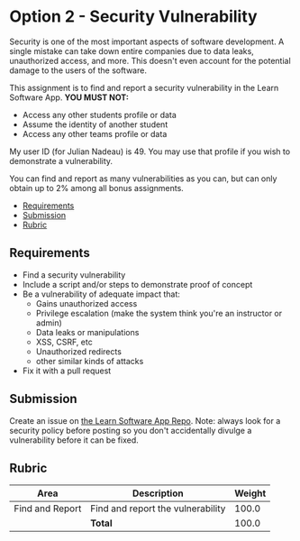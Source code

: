 # Option 2 - Security Vulnerability

Security is one of the most important aspects of software development. A single mistake can take down entire companies due to data leaks, unauthorized access, and more. This doesn't even account for the potential damage to the users of the software.

This assignment is to find and report a security vulnerability in the Learn Software App. **YOU MUST NOT:**

- Access any other students profile or data
- Assume the identity of another student
- Access any other teams profile or data

My user ID (for Julian Nadeau) is 49. You may use that profile if you wish to demonstrate a vulnerability.

You can find and report as many vulnerabilities as you can, but can only obtain up to 2% among all bonus assignments.

- [Requirements](#requirements)
- [Submission](#submission)
- [Rubric](#rubric)

## Requirements

- Find a security vulnerability
- Include a script and/or steps to demonstrate proof of concept
- Be a vulnerability of adequate impact that:
  - Gains unauthorized access
  - Privilege escalation (make the system think you're an instructor or admin)
  - Data leaks or manipulations
  - XSS, CSRF, etc
  - Unauthorized redirects
  - other similar kinds of attacks
- Fix it with a pull request

## Submission

Create an issue on [the Learn Software App Repo](https://github.com/dcsil/learn_software_app). Note: always look for a security policy before posting so you don't accidentally divulge a vulnerability before it can be fixed.

## Rubric
 
| Area | Description| Weight |
| --- | --- | --- |
| Find and Report | Find and report the vulnerability | 100.0 |
| | **Total** | 100.0 |
